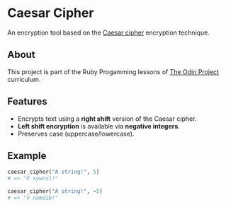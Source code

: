 # Caesar Cipher

An encryption tool based on the [Caesar cipher](https://en.wikipedia.org/wiki/Caesar_cipher) encryption technique.

## About

This project is part of the Ruby Progamming lessons of [The Odin Project](https://www.theodinproject.com/lessons/ruby-caesar-cipher/) curriculum.

## Features

- Encrypts text using a **right shift** version of the Caesar cipher.
- **Left shift encryption** is available via **negative integers**.
- Preserves case (uppercase/lowercase).

## Example

```ruby
caesar_cipher("A string!", 5)
# => "F xywnsl!"

caesar_cipher("A string!", -5)
# => "V nomdib!"
```